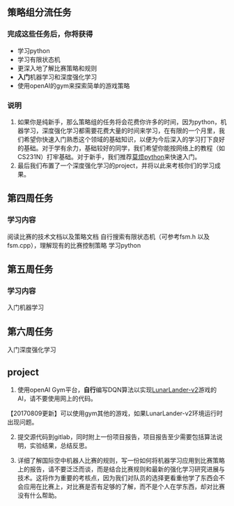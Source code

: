 ## 策略组分流任务
### 完成这些任务后，你将获得
* 学习python
* 学习有限状态机
* 更深入地了解比赛策略和规则
* **入门**机器学习和深度强化学习
* 使用openAI的gym来探索简单的游戏策略
    
### 说明
1. 如果你是纯新手，那么策略组的任务将会花费你许多的时间，因为python，机器学习，深度强化学习都需要花费大量的时间来学习，在有限的一个月里，我们希望你快速入门熟悉这个领域的基础知识，以便为今后深入的学习打下良好的基础。对于学有余力，基础较好的同学，我们希望你能按网络上的教程（如CS231N）打牢基础。对于新手，我们推荐[莫烦python](https://morvanzhou.github.io/)来快速入门。
2. 最后我们布置了一个深度强化学习的project，并将以此来考核你们的学习成果。


## 第四周任务
### 学习内容
阅读比赛的技术文档以及策略文档
自行搜索有限状态机（可参考fsm.h 以及fsm.cpp），理解现有的比赛控制策略
学习python

## 第五周任务
### 学习内容
入门机器学习

## 第六周任务
入门深度强化学习

## project
1. 使用openAI Gym平台，**自行**编写DQN算法以实现[LunarLander-v2](https://github.com/openai/gym#box2d)游戏的AI，请不要使用网上的代码。

【20170809更新】可以使用gym其他的游戏，如果LunarLander-v2环境运行时出现问题。

2. 提交源代码到gitlab，同时附上一份项目报告，项目报告至少需要包括算法说明，实验结果，总结反思。

3. 详细了解国际空中机器人比赛的规则，写一份如何将机器学习应用到比赛策略上的报告，请不要泛泛而谈，而是结合比赛规则和最新的强化学习研究进展与技术。这将作为重要的考核点，因为我们对队员的选择更看重他学了东西会不会应用在比赛上，对比赛是否有足够的了解，而不是个人在学东西，却对比赛没有什么帮助。

